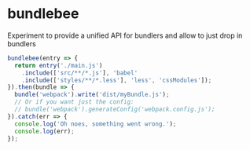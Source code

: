 # bundlebee
Experiment to provide a unified API for bundlers and allow to just drop in bundlers

```javascript
bundlebee(entry => {
  return entry('./main.js')
    .include(['src/**/*.js'], 'babel'
    .include(['styles/**/*.less'], 'less', 'cssModules']);
}).then(bundle => {
  bundle('webpack').write('dist/myBundle.js');
  // Or if you want just the config:
  // bundle('webpack').generateConfig('webpack.config.js');
}).catch(err => {
  console.log('Oh noes, something went wrong.');
  console.log(err);
});
```
